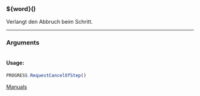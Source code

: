 ﻿### ${word}()
Verlangt den Abbruch beim Schritt.

----

### Arguments
```ts
```
#### Usage:
```ts
PROGRESS.RequestCancelOfStep()
```

[Manuals](https://manuals.opacc.ch/docs/doku2401/F-Script/ScriptBlockFunc.PROGRESS.RequestCancelOfStep.html)
